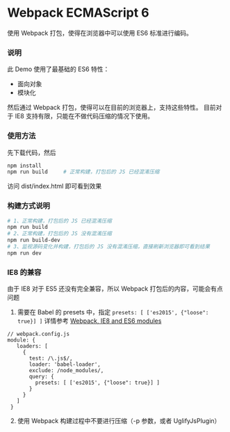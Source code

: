 # Webpack ECMAScript 6
使用 Webpack 打包，使得在浏览器中可以使用 ES6 标准进行编码。

### 说明
此 Demo 使用了最基础的 ES6 特性：
- 面向对象
- 模块化

然后通过 Webpack 打包，使得可以在目前的浏览器上，支持这些特性。
目前对于 IE8 支持有限，只能在不做代码压缩的情况下使用。


### 使用方法

先下载代码，然后

```bash
npm install
npm run build     # 正常构建，打包后的 JS 已经混淆压缩
```
访问 dist/index.html 即可看到效果

### 构建方式说明
```bash
# 1、正常构建，打包后的 JS 已经混淆压缩
npm run build
# 2、正常构建，打包后的 JS 没有混淆压缩
npm run build-dev
# 3、监视源码变化并构建，打包后的 JS 没有混淆压缩，直接刷新浏览器即可看到结果
npm run dev
```

### IE8 的兼容
由于 IE8 对于 ES5 还没有完全兼容，所以 Webpack 打包后的内容，可能会有点问题
1. 需要在 Babel 的 presets 中，指定 `presets: [ ['es2015', {"loose": true}] ]`
详情参考 [Webpack, IE8 and ES6 modules](https://stackoverflow.com/questions/41247876/webpack-ie8-and-es6-modules)
```
// webpack.config.js
module: {
   loaders: [
     {
       test: /\.js$/,
       loader: 'babel-loader',
       exclude: /node_modules/,
       query: {
         presets: [ ['es2015', {"loose": true}] ]
       }
     }
   ]
 }
```

2. 使用 Webpack 构建过程中不要进行压缩（-p 参数，或者 UglifyJsPlugin）